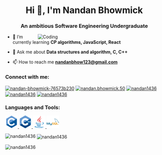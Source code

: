 <h1 align="center">Hi 👋, I'm Nandan Bhowmick</h1>
<h3 align="center">An ambitious Software Engineering Undergraduate</h3>
<img align="right" alt="Coding" width="400" src="https://camo.githubusercontent.com/19db51af5f90f1b152bc0b9078f5fe97053955be5074f03f17019c70345bdcdb/68747470733a2f2f6d69726f2e6d656469756d2e636f6d2f6d61782f313336302f302a37513379765349765f7430696f4a2d5a2e676966">

- 🌱 I’m currently learning **CP algorithms, JavaScript, React**

- 💬 Ask me about **Data structures and algorithm, C, C++**

- 📫 How to reach me **nandanbhow123@gmail.com**

<h3 align="left">Connect with me:</h3>
<p align="left">
<a href="https://linkedin.com/in/nandan-bhowmick-76573b230" target="blank"><img align="center" src="https://raw.githubusercontent.com/rahuldkjain/github-profile-readme-generator/master/src/images/icons/Social/linked-in-alt.svg" alt="nandan-bhowmick-76573b230" height="30" width="40" /></a>
<a href="https://fb.com/nandan.bhowmick.50" target="blank"><img align="center" src="https://raw.githubusercontent.com/rahuldkjain/github-profile-readme-generator/master/src/images/icons/Social/facebook.svg" alt="nandan.bhowmick.50" height="30" width="40" /></a>
<a href="https://www.codechef.com/users/nandan1436" target="blank"><img align="center" src="https://cdn.jsdelivr.net/npm/simple-icons@3.1.0/icons/codechef.svg" alt="nandan1436" height="30" width="40" /></a>
<a href="https://codeforces.com/profile/nandan1436" target="blank"><img align="center" src="https://raw.githubusercontent.com/rahuldkjain/github-profile-readme-generator/master/src/images/icons/Social/codeforces.svg" alt="nandan1436" height="30" width="40" /></a>
<a href="https://www.leetcode.com/nandan1436" target="blank"><img align="center" src="https://raw.githubusercontent.com/rahuldkjain/github-profile-readme-generator/master/src/images/icons/Social/leet-code.svg" alt="nandan1436" height="30" width="40" /></a>
</p>

<h3 align="left">Languages and Tools:</h3>
<p align="left"> <a href="https://www.cprogramming.com/" target="_blank" rel="noreferrer"> <img src="https://raw.githubusercontent.com/devicons/devicon/master/icons/c/c-original.svg" alt="c" width="40" height="40"/> </a> <a href="https://www.w3schools.com/cpp/" target="_blank" rel="noreferrer"> <img src="https://raw.githubusercontent.com/devicons/devicon/master/icons/cplusplus/cplusplus-original.svg" alt="cplusplus" width="40" height="40"/> </a> <a href="https://www.java.com" target="_blank" rel="noreferrer"> <img src="https://raw.githubusercontent.com/devicons/devicon/master/icons/java/java-original.svg" alt="java" width="40" height="40"/> </a> <a href="https://www.mysql.com/" target="_blank" rel="noreferrer"> <img src="https://raw.githubusercontent.com/devicons/devicon/master/icons/mysql/mysql-original-wordmark.svg" alt="mysql" width="40" height="40"/> </a> </p>

<p><img align="left" src="https://github-readme-stats.vercel.app/api/top-langs?username=nandan1436&show_icons=true&locale=en&layout=compact" alt="nandan1436" /></p>

<p>&nbsp;<img align="center" src="https://github-readme-stats.vercel.app/api?username=nandan1436&show_icons=true&locale=en" alt="nandan1436" /></p>

<p><img align="center" src="https://github-readme-streak-stats.herokuapp.com/?user=nandan1436&" alt="nandan1436" /></p>

